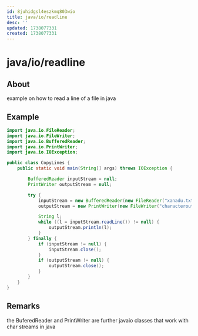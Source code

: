 ```yaml
---
id: 8juhidgsl4eszkmq803wio
title: java/io/readline
desc: ''
updated: 1738077331
created: 1738077331
---
```

# java/io/readline

## About

example on how to read a line of a file in java

## Example

```java
import java.io.FileReader;
import java.io.FileWriter;
import java.io.BufferedReader;
import java.io.PrintWriter;
import java.io.IOException;

public class CopyLines {
    public static void main(String[] args) throws IOException {

        BufferedReader inputStream = null;
        PrintWriter outputStream = null;

        try {
            inputStream = new BufferedReader(new FileReader("xanadu.txt"));
            outputStream = new PrintWriter(new FileWriter("characteroutput.txt"));

            String l;
            while ((l = inputStream.readLine()) != null) {
                outputStream.println(l);
            }
        } finally {
            if (inputStream != null) {
                inputStream.close();
            }
            if (outputStream != null) {
                outputStream.close();
            }
        }
    }
}
```

## Remarks

the BuferedReader and PrintWriter are further javaio classes that work with
char streams in java
